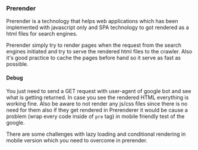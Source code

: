 ### Prerender
Prerender is a technology that helps web applications which has been implemented with javascript only and SPA technology to got rendered as a html files for search engines.

Prerender simply try to render pages when the request from the search engines initiated and try to serve the rendered html files to the crawler. Also it's good practice to cache the pages before hand so it serve as fast as possible.

#### Debug
You just need to send a GET request with user-agent of google bot and see what is getting returned. In case you see the rendered HTML everything is working fine.
Also be aware to not render any js/css files since there is no need for them also if they get rendered in Prerenderer it would be cause a problem (wrap every code inside of `pre` tag) in mobile friendly test of the google.

There are some challenges with lazy loading and conditional rendering in mobile version which you need to overcome in prerender.
